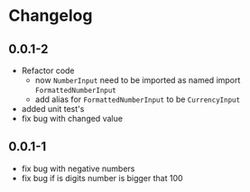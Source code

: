 # Changelog  
## 0.0.1-2
* Refactor code
  * now `NumberInput` need to be imported as named import `FormattedNumberInput`
  * add alias for `FormattedNumberInput`  to be `CurrencyInput`
* added unit test's
* fix bug with changed value

## 0.0.1-1
* fix bug with negative numbers
* fix bug if is digits number is bigger that 100